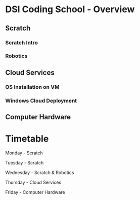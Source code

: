 # DSI Coding School - Overview

## Scratch

### Scratch Intro

### Robotics

## Cloud Services

### OS Installation on VM

### Windows Cloud Deployment

## Computer Hardware

# Timetable

Monday - Scratch

Tuesday - Scratch

Wednesday - Scratch & Robotics

Thursday - Cloud Services

Friday - Computer Hardware
